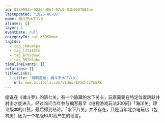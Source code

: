 ```yaml
---
id: 013a983a-0220-4864-97c9-81b9697685ae
lastUpdated: '2025-06-07'
name: 魂斗罗水下八关
aliases: []
layer: 1
eventDate: null
categoryId: cat_X3JSNomc
tagIds:
  - tag_jKWvm6pa
  - tag_tJI1f5th
  - tag_6rVsgwwC
  - tag_95IHkghu
timelineEvents: []
relations: []
titledLinks:
  - title: '相關連結: 魂斗罗水下八关'
    url: www.bilibili.com/video/BV1ChC2YnEXk
---
```

据说在《魂斗罗》的第七关，有一个隐藏的水下关卡，玩家需要在特定位置跳跃并射击才能进入。经过询问当年参与编写最早《电视游戏玩法200问》「海洋关」理论版本的叶弦，最后得到结论。「水下八关」并不存在，只是当年北京电玩店（包机房）因为一个花版BUG而产生的谣言。
